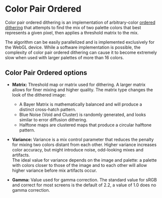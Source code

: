 # Color Pair Ordered

Color pair ordered dithering is an implementation of arbitrary-color [ordered dithering](https://en.wikipedia.org/wiki/Ordered_dithering) that attempts to find the mix of two palette colors that best represents a given pixel, then applies a threshold matrix to the mix.

The algorithm can be easily parallelized and is implemented exclusively for the WebGL device. While a software implementation is possible, the complexity of color pair ordered dithering can cause it to become extremely slow when used with larger palettes of more than 16 colors.

## Color Pair Ordered options

- **Matrix:** Threshold map or matrix used for dithering. A larger matrix allows for finer mixing and higher quality. The matrix type changes the look of the dithered image:

  - A Bayer Matrix is mathematically balanced and will produce a distinct cross-hatch pattern.
  - Blue Noise (Void and Cluster) is randomly generated, and looks similar to error diffusion dithering.
  - Halftone maps are clustered maps that produce a circular halftone pattern.

- **Variance:** Variance is a mix control parameter that reduces the penalty for mixing two colors distant from each other. Higher variance increases color accuracy, but might introduce noise, odd-looking mixes and artifacts.  
The ideal value for variance depends on the image and palette: a palette with colors closer to those of the image and to each other will allow higher variance before mix artifacts occur.

- **Gamma:** Value used for gamma correction. The standard value for sRGB and correct for most screens is the default of 2.2, a value of 1.0 does no gamma correction.
